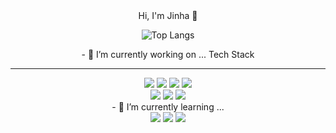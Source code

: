 <div align="center">
Hi, I'm Jinha 👋
<!--[![Tistory Badge](https://img.shields.io/badge/Tistory-555263?style=flat&logoColor=white)]("https://co-ding-tree.tistory.com/)-->

![Top Langs](https://github-readme-stats.vercel.app/api/top-langs/?username=KangJinha&langs_count=8&layout=compact&theme=tokyonight)

<!--![Jinha's github stats](https://github-readme-stats.vercel.app/api?username=KangJinha&show_icons=true&theme=tokyonight)-->
<div align="center">
  - 🔭 I’m currently working on ...
  Tech Stack
  <hr>
<img src="https://img.shields.io/badge/JavaScript-F7DF1E?style=for-the-badge&logo=JavaScript&logoColor=white"/> <img src="https://img.shields.io/badge/Java-ED8B00?style=for-the-badge&logo=openjdk&logoColor=white"/> 
<img src="https://img.shields.io/badge/Spring-6DB33F?style=for-the-badge&logo=spring&logoColor=white"/> <img src="https://img.shields.io/badge/Oracle-F80000?style=for-the-badge&logo=Oracle&logoColor=white"/>
</div>

<div align="center">
  <img src="https://img.shields.io/badge/Eclipse-2C2255?style=for-the-badge&logo=eclipse&logoColor=white"/>
  <img src="https://img.shields.io/badge/Visual_Studio_Code-0078D4?style=for-the-badge&logo=visual%20studio%20code&logoColor=white"/>
  <img src="https://img.shields.io/badge/Visual_Studio-5C2D91?style=for-the-badge&logo=visual%20studio&logoColor=white"/> 
</div>
- 🌱 I’m currently learning ...
<div align="center">
  <img src="https://img.shields.io/badge/React-20232A?style=for-the-badge&logo=react&logoColor=61DAFB"/>
  <img src="https://img.shields.io/badge/C%23-239120?style=for-the-badge&logo=c-sharp&logoColor=white"/> 
  <img src="https://img.shields.io/badge/Unity-100000?style=for-the-badge&logo=unity&logoColor=white"/>
</div>





<!--
**KangJinha/KangJinha** is a ✨ _special_ ✨ repository because its `README.md` (this file) appears on your GitHub profile.

Here are some ideas to get you started:

- 🔭 I’m currently working on ...
- 🌱 I’m currently learning ...
- 👯 I’m looking to collaborate on ...
- 🤔 I’m looking for help with ...
- 💬 Ask me about ...
- 📫 How to reach me: ...
- 😄 Pronouns: ...
- ⚡ Fun fact: ...
-->
